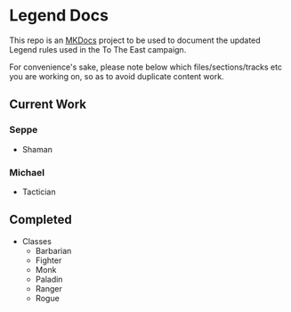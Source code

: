 # Legend Docs
This repo is an [MKDocs](http://www.mkdocs.org/) project to be used to document the updated Legend rules used in the To The East campaign.

For convenience's sake, please note below which files/sections/tracks etc you are working on, so as to avoid duplicate content work.

## Current Work

### Seppe
* Shaman

### Michael
* Tactician

## Completed
* Classes
   * Barbarian
   * Fighter
   * Monk
   * Paladin
   * Ranger
   * Rogue
